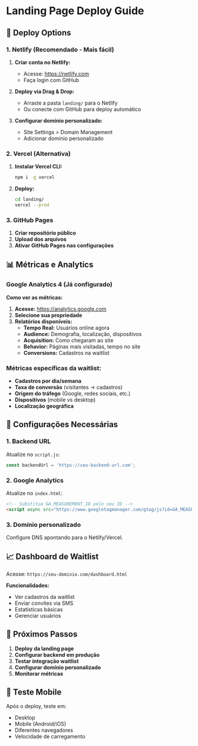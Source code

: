 # Landing Page Deploy Guide

## 🚀 Deploy Options

### 1. Netlify (Recomendado - Mais fácil)

1. **Criar conta no Netlify:**
   - Acesse: https://netlify.com
   - Faça login com GitHub

2. **Deploy via Drag & Drop:**
   - Arraste a pasta `landing/` para o Netlify
   - Ou conecte com GitHub para deploy automático

3. **Configurar domínio personalizado:**
   - Site Settings > Domain Management
   - Adicionar domínio personalizado

### 2. Vercel (Alternativa)

1. **Instalar Vercel CLI:**
   ```bash
   npm i -g vercel
   ```

2. **Deploy:**
   ```bash
   cd landing/
   vercel --prod
   ```

### 3. GitHub Pages

1. **Criar repositório público**
2. **Upload dos arquivos**
3. **Ativar GitHub Pages nas configurações**

## 📊 Métricas e Analytics

### Google Analytics 4 (Já configurado)

**Como ver as métricas:**

1. **Acesse:** https://analytics.google.com
2. **Selecione sua propriedade**
3. **Relatórios disponíveis:**
   - **Tempo Real:** Usuários online agora
   - **Audience:** Demografia, localização, dispositivos
   - **Acquisition:** Como chegaram ao site
   - **Behavior:** Páginas mais visitadas, tempo no site
   - **Conversions:** Cadastros na waitlist

### Métricas específicas da waitlist:

- **Cadastros por dia/semana**
- **Taxa de conversão** (visitantes → cadastros)
- **Origem do tráfego** (Google, redes sociais, etc.)
- **Dispositivos** (mobile vs desktop)
- **Localização geográfica**

## 🔧 Configurações Necessárias

### 1. Backend URL
Atualize no `script.js`:
```javascript
const backendUrl = 'https://seu-backend-url.com';
```

### 2. Google Analytics
Atualize no `index.html`:
```html
<!-- Substitua GA_MEASUREMENT_ID pelo seu ID -->
<script async src="https://www.googletagmanager.com/gtag/js?id=GA_MEASUREMENT_ID"></script>
```

### 3. Domínio personalizado
Configure DNS apontando para o Netlify/Vercel.

## 📈 Dashboard de Waitlist

Acesse: `https://seu-dominio.com/dashboard.html`

**Funcionalidades:**
- Ver cadastros da waitlist
- Enviar convites via SMS
- Estatísticas básicas
- Gerenciar usuários

## 🎯 Próximos Passos

1. **Deploy da landing page**
2. **Configurar backend em produção**
3. **Testar integração waitlist**
4. **Configurar domínio personalizado**
5. **Monitorar métricas**

## 📱 Teste Mobile

Após o deploy, teste em:
- Desktop
- Mobile (Android/iOS)
- Diferentes navegadores
- Velocidade de carregamento
